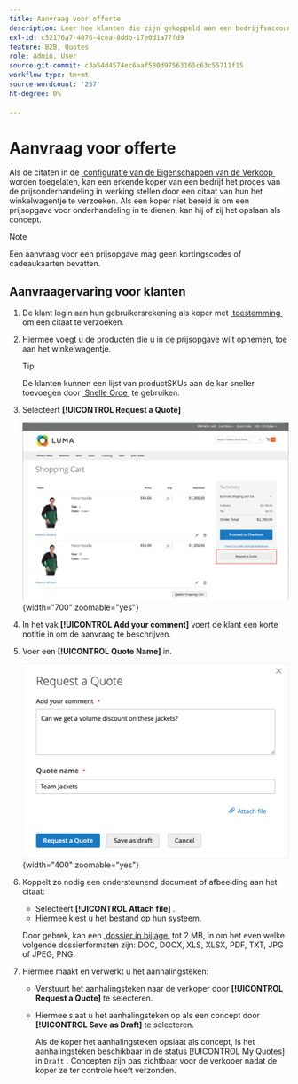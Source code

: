 ```yaml
---
title: Aanvraag voor offerte
description: Leer hoe klanten die zijn gekoppeld aan een bedrijfsaccount een aanvraag voor een prijsopgave kunnen indienen.
exl-id: c52176a7-4076-4cea-8ddb-17e0d1a77fd9
feature: B2B, Quotes
role: Admin, User
source-git-commit: c3a54d4574ec6aaf580d97563165c63c55711f15
workflow-type: tm+mt
source-wordcount: '257'
ht-degree: 0%

---
```


# Aanvraag voor offerte

Als de citaten in de [&#x200B; configuratie van de Eigenschappen van de Verkoop &#x200B;](configure-quotes.md) worden toegelaten, kan een erkende koper van een bedrijf het proces van de prijsonderhandeling in werking stellen door een citaat van hun het winkelwagentje te verzoeken. Als een koper niet bereid is om een prijsopgave voor onderhandeling in te dienen, kan hij of zij het opslaan als concept.

>[!NOTE]
>
>Een aanvraag voor een prijsopgave mag geen kortingscodes of cadeaukaarten bevatten.

## Aanvraagervaring voor klanten

1. De klant login aan hun gebruikersrekening als koper met [&#x200B; toestemming &#x200B;](account-company-roles-permissions.md) om een citaat te verzoeken.

1. Hiermee voegt u de producten die u in de prijsopgave wilt opnemen, toe aan het winkelwagentje.

   >[!TIP]
   > 
   >De klanten kunnen een lijst van productSKUs aan de kar sneller toevoegen door [&#x200B; Snelle Orde &#x200B;](quick-order.md) te gebruiken.

1. Selecteert **[!UICONTROL Request a Quote]** .

   ![&#x200B; die een citaat van het het winkelwagentje verzoeken &#x200B;](./assets/quote-request-from-cart.png){width="700" zoomable="yes"}

1. In het vak **[!UICONTROL Add your comment]** voert de klant een korte notitie in om de aanvraag te beschrijven.

1. Voer een **[!UICONTROL Quote Name]** in.

   ![&#x200B; het ingaan van de citaatcommentaren en naam &#x200B;](./assets/quote-request-from-cart-name-comments.png){width="400" zoomable="yes"}

1. Koppelt zo nodig een ondersteunend document of afbeelding aan het citaat:

   - Selecteert **[!UICONTROL Attach file]** .
   - Hiermee kiest u het bestand op hun systeem.

   Door gebrek, kan een [&#x200B; dossier in bijlage &#x200B;](configure-quotes.md) tot 2 MB, in om het even welke volgende dossierformaten zijn: DOC, DOCX, XLS, XLSX, PDF, TXT, JPG of JPEG, PNG.

1. Hiermee maakt en verwerkt u het aanhalingsteken:

   - Verstuurt het aanhalingsteken naar de verkoper door **[!UICONTROL Request a Quote]** te selecteren.
   - Hiermee slaat u het aanhalingsteken op als een concept door **[!UICONTROL Save as Draft]** te selecteren.

     Als de koper het aanhalingsteken opslaat als concept, is het aanhalingsteken beschikbaar in de status [!UICONTROL My Quotes] in `Draft` . Concepten zijn pas zichtbaar voor de verkoper nadat de koper ze ter controle heeft verzonden.
